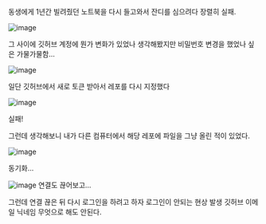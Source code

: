 동생에게 1년간 빌려줬던 노트북을 다시 들고와서 잔디를 심으려다 장렬히 실패.

![image](https://user-images.githubusercontent.com/49031232/149354161-2dd03b05-0e6c-4f0b-8709-dbf66103b1da.png)

그 사이에 깃허브 계정에 뭔가 변화가 있었나 생각해봤지만 비밀번호 변경을 했었나 싶은 가물가물함...

![image](https://user-images.githubusercontent.com/49031232/149354737-4e5124c7-1239-44a7-882f-7aeb92ea45e8.png)

일단 깃허브에서 새로 토큰 받아서 레포를 다시 지정했다

![image](https://user-images.githubusercontent.com/49031232/149354935-fec64d22-e179-457e-967c-0655c25bac2a.png)

실패!

그런데 생각해보니 내가 다른 컴퓨터에서 해당 레포에 파일을 그냥 올린 적이 있었다.

![image](https://user-images.githubusercontent.com/49031232/149356108-7f1ced35-8391-4661-bf12-c784fe214168.png)

동기화...

![image](https://user-images.githubusercontent.com/49031232/149358988-20772ec5-a88c-445d-879f-489b87404dd1.png)
연결도 끊어보고...

그런데 연결 끊은 뒤 다시 로그인을 하려고 하자 로그인이 안되는 현상 발생
깃허브 이메일 닉네임 무엇으로 해도 안된다.
